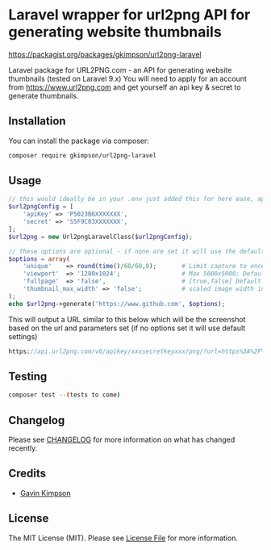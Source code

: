 # Laravel wrapper for url2png API for generating website thumbnails
https://packagist.org/packages/gkimpson/url2png-laravel

Laravel package for URL2PNG.com - an API for generating website thumbnails (tested on Laravel 9.x)
You will need to apply for an account from https://www.url2png.com and get yourself an api key & secret to generate thumbnails.

## Installation

You can install the package via composer:

```bash
composer require gkimpson/url2png-laravel
```

## Usage

```php
// this would ideally be in your .env just added this for here ease, apply for these keys from URL2PNG.com
$url2pngConfig = [
    'apiKey' => 'P5023B6XXXXXXX',
    'secret' => 'S5F9C03XXXXXXX',
];
$url2png = new Url2pngLaravelClass($url2pngConfig);

// These options are optional - if none are set it will use the default values
$options = array(
    'unique'    => round(time()/60/60,0);       # Limit capture to once per hour
    'viewport' 	=> '1280x1024';                 # Max 5000x5000; Default 1280x1024      
    'fullpage'	=> 'false',                     # [true,false] Default: false
    'thumbnail_max_width' => 'false';           # scaled image width in pixels; Default no-scaling.
);
echo $url2png->generate('https://www.github.com', $options);
```

This will output a URL similar to this below which will be the screenshot based on the url and parameters set (if no options set it will use default settings) 
```php
https://api.url2png.com/v6/apikey/xxxsecretkeyxxx/png/?url=https%3A%2F%2Fwww.bbc.co.uk%2Fnews%2Fuk-politics-64434202
```

## Testing

```bash
composer test --(tests to come)
```

## Changelog

Please see [CHANGELOG](CHANGELOG.md) for more information on what has changed recently.

## Credits

- [Gavin Kimpson](https://github.com/gkimpson)

## License
The MIT License (MIT). Please see [License File](LICENSE.md) for more information.

